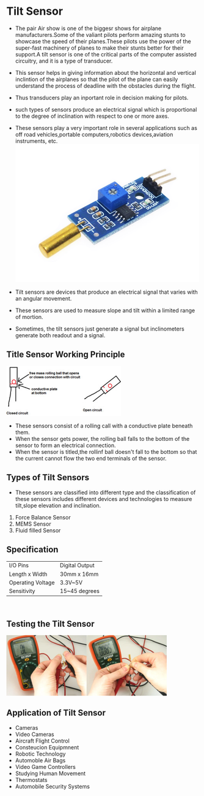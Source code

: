 # Tilt Sensor

- The pair Air show is one of the biggesr shows for airplane manufacturers.Some of the valiant pilots perform amazing stunts to showcase the speed of their planes.These pilots use the power of the super-fast machinery of planes to make their stunts better for their support.A tilt sensor is one of the critical parts of the computer assisted circuitry, and it is a type of transducer.
- This sensor helps in giving information about the horizontal and vertical inclintion of the airplanes so that the pilot of the plane can easily understand the process of deadline with the obstacles during the flight.
- Thus transducers play an inportant role in decision making for pilots.
- such types of sensors produce an electrical signal which is proportional to the degree of inclination with respect to one or more axes.
- These sensors play a very important role in several applications such as off road vehicles,portable computers,robotics devices,aviation instruments, etc.
![Title](IMG/tilt.png)

- Tilt sensors are devices that produce an electrical signal that varies with an angular movement.
- These sensors are used to measure slope and tilt within a limited range of mortion.
- Sometimes, the tilt sensors just generate a signal but inclinometers generate both readout and a signal.

## Title Sensor Working Principle

![Module](IMG/43-300x130.jpg)

- These sensors consist of a rolling call with a conductive plate beneath them.
- When the sensor gets power, the rolling ball falls to the bottom of the sensor to form an electrical connection.
- When the sensor is titled,the rollinf ball doesn't fall to the bottom so that the current cannot flow the two end terminals of the sensor.

## Types of Tilt Sensors

- These sensors are classified into different type and the classification of these sensors includes different devices and technologies to measure tilt,slope elevation and inclination.

1. Force Balance Sensor
2. MEMS Sensor
3. Fluid filled Sensor

## Specification
<table>
<tr>
<td>I/O Pins</td>
<td>Digital Output</tr>
</tr>
<tr>
<td>Length x Width</td>
<td>30mm x 16mm</tr>
</tr>
<tr>
<td>Operating Voltage</td>
<td>3.3V~5V</tr>
</tr>
<tr>
<td>Sensitivity</td>
<td>15~45 degrees</tr>
</tr>
</table>
<br>
 
 ## Testing the Tilt Sensor

<img src="IMG/FSNZGEKFWS6K6V5.png" align="left" width=210>
<img src="IMG/FW0A0QBFWS6K6V4.png"width=210>


## Application of Tilt Sensor

- Cameras
- Video Cameras
- Aircraft Flight Control
- Consteucion Equipmnent
- Robotic Technology
- Automoble Air Bags
- Video Game Controllers
- Studying Human Movement
- Thermostats
- Automobile Security Systems 